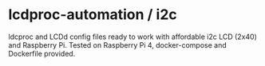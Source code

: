 # lcdproc-automation / i2c
ldcproc and LCDd config files ready to work with affordable i2c LCD (2x40) and Raspberry Pi. Tested on Raspberry Pi 4, docker-compose and Dockerfile provided.
